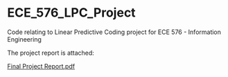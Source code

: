 # ECE_576_LPC_Project
Code relating to Linear Predictive Coding project for ECE 576 - Information Engineering
  
The project report is attached:  
  
  [Final Project Report.pdf](https://github.com/ktopolov/ECE_576_LPC_Project/files/7818749/Final.Project.Report.pdf)

